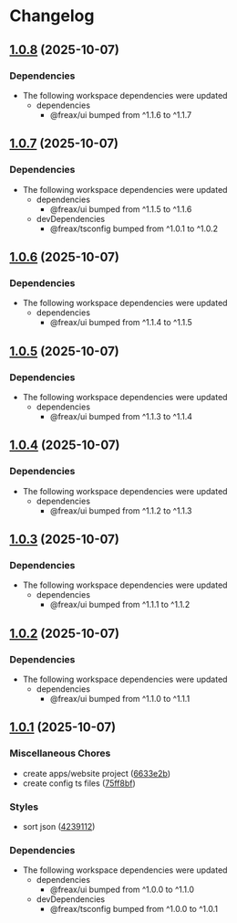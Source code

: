 # Changelog

## [1.0.8](https://github.com/freax-io/freax/compare/website-v1.0.7...website-v1.0.8) (2025-10-07)


### Dependencies

* The following workspace dependencies were updated
  * dependencies
    * @freax/ui bumped from ^1.1.6 to ^1.1.7

## [1.0.7](https://github.com/freax-io/freax/compare/website-v1.0.6...website-v1.0.7) (2025-10-07)


### Dependencies

* The following workspace dependencies were updated
  * dependencies
    * @freax/ui bumped from ^1.1.5 to ^1.1.6
  * devDependencies
    * @freax/tsconfig bumped from ^1.0.1 to ^1.0.2

## [1.0.6](https://github.com/freax-io/freax/compare/website-v1.0.5...website-v1.0.6) (2025-10-07)


### Dependencies

* The following workspace dependencies were updated
  * dependencies
    * @freax/ui bumped from ^1.1.4 to ^1.1.5

## [1.0.5](https://github.com/freax-io/freax/compare/website-v1.0.4...website-v1.0.5) (2025-10-07)


### Dependencies

* The following workspace dependencies were updated
  * dependencies
    * @freax/ui bumped from ^1.1.3 to ^1.1.4

## [1.0.4](https://github.com/freax-io/freax/compare/website-v1.0.3...website-v1.0.4) (2025-10-07)


### Dependencies

* The following workspace dependencies were updated
  * dependencies
    * @freax/ui bumped from ^1.1.2 to ^1.1.3

## [1.0.3](https://github.com/freax-io/freax/compare/website-v1.0.2...website-v1.0.3) (2025-10-07)


### Dependencies

* The following workspace dependencies were updated
  * dependencies
    * @freax/ui bumped from ^1.1.1 to ^1.1.2

## [1.0.2](https://github.com/freax-io/freax/compare/website-v1.0.1...website-v1.0.2) (2025-10-07)


### Dependencies

* The following workspace dependencies were updated
  * dependencies
    * @freax/ui bumped from ^1.1.0 to ^1.1.1

## [1.0.1](https://github.com/freax-io/freax/compare/website-v1.0.0...website-v1.0.1) (2025-10-07)


### Miscellaneous Chores

* create apps/website project ([6633e2b](https://github.com/freax-io/freax/commit/6633e2b600972b53d1120a6f2a34f2beb79c9e20))
* create config ts files ([75ff8bf](https://github.com/freax-io/freax/commit/75ff8bf6e4d601bcef34aa395e1f87b7d08a1100))


### Styles

* sort json ([4239112](https://github.com/freax-io/freax/commit/423911260047525b5254643e93e58fb1a1d252cf))


### Dependencies

* The following workspace dependencies were updated
  * dependencies
    * @freax/ui bumped from ^1.0.0 to ^1.1.0
  * devDependencies
    * @freax/tsconfig bumped from ^1.0.0 to ^1.0.1
